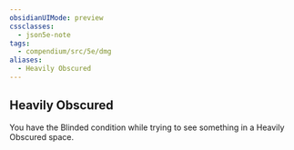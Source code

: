 ```yaml
---
obsidianUIMode: preview
cssclasses:
  - json5e-note
tags:
  - compendium/src/5e/dmg
aliases:
  - Heavily Obscured
---
```

## Heavily Obscured

You have the Blinded condition while trying to see something in a Heavily Obscured space.
